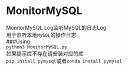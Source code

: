 # MonitorMySQL  
MonitorMySQL Log监听MySQL的日志Log  
用于监听本地`MySQL`的操作日志  
###Using  
`python3 MonitorMySQL.py`  
如果提示库不存在请安装对应的库  
`pip install pymysql`或者`conda install pymysql`  

